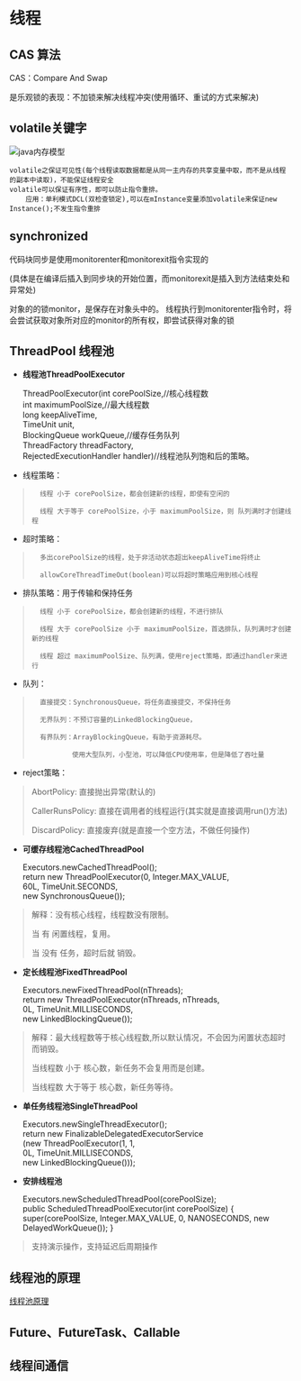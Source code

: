 
# 线程

##	CAS 算法

CAS：Compare And Swap

是乐观锁的表现：不加锁来解决线程冲突(使用循环、重试的方式来解决)

## volatile关键字

![java内存模型][1]

	volatile之保证可见性(每个线程读取数据都是从同一主内存的共享变量中取，而不是从线程的副本中读取)，不能保证线程安全
	volatile可以保证有序性，即可以防止指令重排。
		应用：单利模式DCL(双检查锁定),可以在mInstance变量添加volatile来保证new Instance();不发生指令重排

##	synchronized

代码块同步是使用monitorenter和monitorexit指令实现的

(具体是在编译后插入到同步块的开始位置，而monitorexit是插入到方法结束处和异常处)

对象的的锁monitor，是保存在对象头中的。 线程执行到monitorenter指令时，将会尝试获取对象所对应的monitor的所有权，即尝试获得对象的锁

## ThreadPool 线程池
	
- **线程池ThreadPoolExecutor**

	ThreadPoolExecutor(int corePoolSize,//核心线程数<br>
								int maximumPoolSize,//最大线程数<br>
								long keepAliveTime,<br>
								TimeUnit unit,<br>
								BlockingQueue<Runnable> workQueue,//缓存任务队列<br>
								ThreadFactory threadFactory,<br>
								RejectedExecutionHandler handler)//线程池队列饱和后的策略。
							  
*	线程策略：

>		线程 小于 corePoolSize，都会创建新的线程，即使有空闲的
>
>		线程 大于等于 corePoolSize，小于 maximumPoolSize，则 队列满时才创建线程

*	超时策略：

>		多出corePoolSize的线程，处于非活动状态超出keepAliveTime将终止
>
>		allowCoreThreadTimeOut(boolean)可以将超时策略应用到核心线程

*	排队策略：用于传输和保持任务

>		线程 小于 corePoolSize，都会创建新的线程，不进行排队
>
>		线程 大于 corePoolSize 小于 maximumPoolSize，首选排队，队列满时才创建新的线程
>
>		线程 超过 maximumPoolSize、队列满，使用reject策略，即通过handler来进行

*	队列：

>		直接提交：SynchronousQueue，将任务直接提交，不保持任务
>
>		无界队列：不预订容量的LinkedBlockingQueue，
>
>		有界队列：ArrayBlockingQueue，有助于资源耗尽。
>
>				使用大型队列，小型池，可以降低CPU使用率，但是降低了吞吐量

*	reject策略：
	
>	AbortPolicy:	直接抛出异常(默认的)
>
>	CallerRunsPolicy:	直接在调用者的线程运行(其实就是直接调用run()方法)
>
>	DiscardPolicy:	直接废弃(就是直接一个空方法，不做任何操作)
	
- **可缓存线程池CachedThreadPool**
	
	Executors.newCachedThreadPool();<br>
	return new ThreadPoolExecutor(0, Integer.MAX_VALUE,<br>
                                      60L, TimeUnit.SECONDS,<br>
                                      new SynchronousQueue<Runnable>());
									  
>	解释：没有核心线程，线程数没有限制。
>
>	当 有 闲置线程，复用。
>
>	当 没有 任务，超时后就 销毁。	

- **定长线程池FixedThreadPool**

	Executors.newFixedThreadPool(nThreads);<br>
	return new ThreadPoolExecutor(nThreads, nThreads,<br>
                                      0L, TimeUnit.MILLISECONDS,<br>
    	                                 new LinkedBlockingQueue<Runnable>());
									  
>	解释：最大线程数等于核心线程数,所以默认情况，不会因为闲置状态超时而销毁。
>
>	当线程数 小于 核心数，新任务不会复用而是创建。
>
>	当线程数 大于等于 核心数，新任务等待。

- **单任务线程池SingleThreadPool**

	Executors.newSingleThreadExecutor();<br>
	return new FinalizableDelegatedExecutorService<br>
           (new ThreadPoolExecutor(1, 1,<br>
                                    0L, TimeUnit.MILLISECONDS,<br>
                                   new LinkedBlockingQueue<Runnable>()));

- **安排线程池**

	Executors.newScheduledThreadPool(corePoolSize);<br>
	public ScheduledThreadPoolExecutor(int corePoolSize) {
        super(corePoolSize, Integer.MAX_VALUE, 0, NANOSECONDS,
              new DelayedWorkQueue());
    }

>	支持演示操作，支持延迟后周期操作

## 线程池的原理

[线程池原理](https://github.com/mirindalover/SummaryOfProgrammingLearning/tree/master/ReadTheFuckingSourceCode/ThreadPool)

	
## Future、FutureTask、Callable							  
							  
							  
## 线程间通信



[1]:https://github.com/mirindalover/SummaryOfProgrammingLearning/blob/master/java/resource/%E7%BA%BF%E7%A8%8B%E5%86%85%E5%AD%98.png